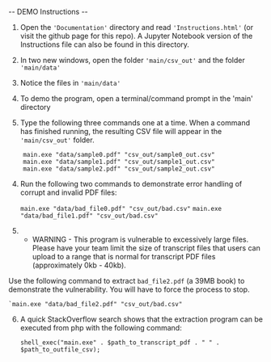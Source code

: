  -- DEMO Instructions --

1. Open the `'Documentation'` directory and read `'Instructions.html'` (or visit the github page for this repo). A Jupyter Notebook version of the Instructions file can also be found in this directory.

2. In two new windows, open the folder `'main/csv_out'` and the folder `'main/data'`

3. Notice the files in `'main/data'`

2. To demo the program, open a terminal/command prompt in the 'main' directory

3. Type the following three commands one at a time. When a command has finished running, the resulting CSV file will appear in the `'main/csv_out'` folder.

```
	main.exe "data/sample0.pdf" "csv_out/sample0_out.csv"
	main.exe "data/sample1.pdf" "csv_out/sample1_out.csv"
	main.exe "data/sample2.pdf" "csv_out/sample2_out.csv"
```

4. Run the following two commands to demonstrate error handling of corrupt and invalid PDF files:

	`main.exe "data/bad_file0.pdf" "csv_out/bad.csv"`
	`main.exe "data/bad_file1.pdf" "csv_out/bad.csv"`

5. - WARNING - This program is vulnerable to excessively large files. Please have your team limit the size of transcript files that users can upload to a range that is normal for transcript PDF files (approximately 0kb - 40kb).

Use the following command to extract `bad_file2.pdf` (a 39MB book) to demonstrate the vulnerability. You will have to force the process to stop.

	`main.exe "data/bad_file2.pdf" "csv_out/bad.csv"


6. A quick StackOverflow search shows that the extraction program can be executed from php with the following command:

   `shell_exec("main.exe" . $path_to_transcript_pdf . " " . $path_to_outfile_csv);`
